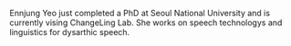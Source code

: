 Ennjung Yeo just completed a PhD at Seoul National University and is currently vising ChangeLing Lab. She works on speech technologys and linguistics for dysarthic speech.
